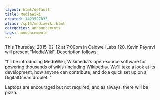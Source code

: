 ```yaml
---
layout: html/default
title: MediaWiki
created: 1423527835
alias: /sp15/mediawiki.html
categories: announcements
tags: announcements
---
```

This Thursday, 2015-02-12 at 7:00pm in Caldwell Labs 120, Kevin Payravi will present "MediaWiki". Description follows:

"I'll be introducing MediaWiki, Wikimedia's open-source software for powering thousands of wikis (including Wikipedia). We'll take a look at its development, how anyone can contribute, and do a quick set up on a DigitalOcean droplet. "

Laptops are encouraged but not required, and as always, there will be pizza.
